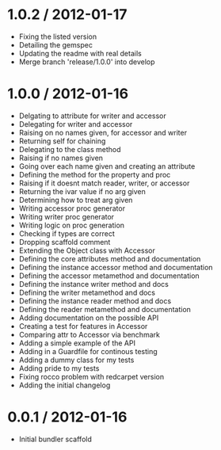 
1.0.2 / 2012-01-17 
==================

  * Fixing the listed version
  * Detailing the gemspec
  * Updating the readme with real details
  * Merge branch 'release/1.0.0' into develop

1.0.0 / 2012-01-16 
==================

  * Delgating to attribute for writer and accessor
  * Delegating for writer and accessor
  * Raising on no names given, for accessor and writer
  * Returning self for chaining
  * Delegating to the class method
  * Raising if no names given
  * Going over each name given and creating an attribute
  * Defining the method for the property and proc
  * Raising if it doesnt match reader, writer, or accessor
  * Returning the ivar value if no arg given
  * Determining how to treat arg given
  * Writing accessor proc generator
  * Writing writer proc generator
  * Writing logic on proc generation
  * Checking if types are correct
  * Dropping scaffold comment
  * Extending the Object class with Accessor
  * Defining the core attributes method and documentation
  * Defining the instance accessor method and documentation
  * Defining the accessor metamethod and documentation
  * Defining the instance writer method and docs
  * Defining the writer metamethod and docs
  * Defining the instance reader method and docs
  * Defining the reader metamethod and documentation
  * Adding documentation on the possible API
  * Creating a test for features in Accessor
  * Comparing attr to Accessor via benchmark
  * Adding a simple example of the API
  * Adding in a Guardfile for continous testing
  * Adding a dummy class for my tests
  * Adding pride to my tests
  * Fixing rocco problem with redcarpet version
  * Adding the initial changelog

0.0.1 / 2012-01-16 
==================

  * Initial bundler scaffold
